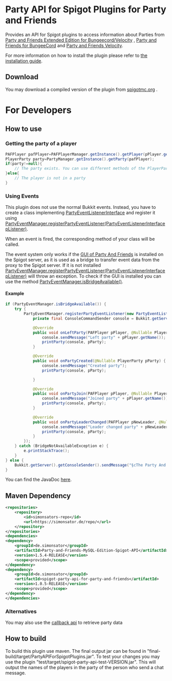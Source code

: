 # Party API for Spigot Plugins for Party and Friends

Provides an API for Spigot plugins to access information about Parties
from [Party and Friends Extended Edition for Bungeecord/Velocity](https://www.spigotmc.org/resources/party-and-friends-extended-edition-for-bungeecord-velocity-supports-1-7-1-19.10123/)
, [Party and Friends for BungeeCord](https://www.spigotmc.org/resources/party-and-friends-for-bungeecord-supports-1-7-x-to-1-19-x.9531/)
and [Party and Friends Velocity](https://forums.papermc.io/threads/party-and-friends-for-velocity-version-1-0-87.317/).

For more information on how to install the plugin please refer
to [the installation guide](https://github.com/Simonsator/Party-API-For-Spigot/wiki/Installation).

## Download

You may download a compiled version of the plugin from
[spigotmc.org](https://www.spigotmc.org/resources/spigot-party-api-for-party-and-friends-extended-redisbungee-required.39751/)
.

# For Developers

## How to use

### Getting the party of a player

```java
PAFPlayer pafPlayer=PAFPlayerManager.getInstance().getPlayer(pPlayer.getUniqueId());
PlayerParty party=PartyManager.getInstance().getParty(pafPlayer);
if(party!=null){
    // The party exists. You can use different methods of the PlayerParty object to get information about the party, e.g. who is in the party.
}else{
    // The player is not in a party
}
```

### Using Events

This plugin does not use the normal Bukkit events. Instead, you have to create a class
implementing [PartyEventListenerInterface](https://simonsator.de/?dir=JavaDoc/PartyRedisBungeeAPIForSpigot/de/simonsator/partyandfriends/spigot/api/events/PartyEventListenerInterface.html)
and register it
using [PartyEventManager.registerPartyEventListener(PartyEventListenerInterface pListener)](https://simonsator.de/?dir=JavaDoc/PartyRedisBungeeAPIForSpigot/de/simonsator/partyandfriends/spigot/api/events/PartyEventManager.html#registerPartyEventListener(de.simonsator.partyandfriends.spigot.api.events.PartyEventListenerInterface)).

When an event is fired, the corresponding method of your class will be called.

The event system only works if the [GUI of Party And Friends](https://www.spigotmc.org/resources/10123/) is installed on
the Spigot server, as it is used as a bridge to transfer event data from the proxy to the Spigot server. If it is not
installed [PartyEventManager.registerPartyEventListener(PartyEventListenerInterface pListener)](https://simonsator.de/?dir=JavaDoc/PartyRedisBungeeAPIForSpigot/de/simonsator/partyandfriends/spigot/api/events/PartyEventManager.html#registerPartyEventListener(de.simonsator.partyandfriends.spigot.api.events.PartyEventListenerInterface))
will throw an exception. To check if the GUI is installed you can use the
method [PartyEventManager.isBridgeAvailable()](https://simonsator.de/?dir=JavaDoc/PartyRedisBungeeAPIForSpigot/de/simonsator/partyandfriends/spigot/api/events/PartyEventManager.html#isBridgeAvailable()).

#### Example

```java
if (PartyEventManager.isBridgeAvailable()) {
	try {
		PartyEventManager.registerPartyEventListener(new PartyEventListenerInterface() {
			private final ConsoleCommandSender console = Bukkit.getServer().getConsoleSender();

			@Override
			public void onLeftParty(PAFPlayer pPlayer, @Nullable PlayerParty pParty) {
				console.sendMessage("Left party" + pPlayer.getName());
				printParty(console, pParty);
			}

			@Override
			public void onPartyCreated(@Nullable PlayerParty pParty) {
				console.sendMessage("Created party");
				printParty(console, pParty);

			}

			@Override
			public void onPartyJoin(PAFPlayer pPlayer, @Nullable PlayerParty pParty) {
				console.sendMessage("Joined party" + pPlayer.getName());
				printParty(console, pParty);
			}

			@Override
			public void onPartyLeaderChanged(PAFPlayer pNewLeader, @Nullable PlayerParty pParty) {
				console.sendMessage("Leader changed party" + pNewLeader.getName());
				printParty(console, pParty);
			}
		});
	} catch (BridgeNotAvailableException e) {
		e.printStackTrace();
	}
} else {
	Bukkit.getServer().getConsoleSender().sendMessage("§cThe Party And Friends main plugin is not installed on this spigot server. Please download it from https://www.spigotmc.org/resources/10123/");
}
```

You can find the JavaDoc [here](https://simonsator.de/JavaDoc/PartyRedisBungeeAPIForSpigot/index.html).

## Maven Dependency

```xml
<repositories>
	<repository>
		<id>simonsators-repo</id>
		<url>https://simonsator.de/repo/</url>
	</repository>
</repositories>
<dependencies>
<dependency>
	<groupId>de.simonsator</groupId>
	<artifactId>Party-and-Friends-MySQL-Edition-Spigot-API</artifactId>
	<version>1.5.4-RELEASE</version>
	<scope>provided</scope>
</dependency>
<dependency>
	<groupId>de.simonsator</groupId>
	<artifactId>spigot-party-api-for-party-and-friends</artifactId>
	<version>1.0.5-RELEASE</version>
	<scope>provided</scope>
</dependency>
</dependencies>
```

### Alternatives

You may also use the [callback api](https://github.com/Simonsator/Example-For-Spigot-Party-Data-Callback-API) to
retrieve
party data

## How to build

To build this plugin use maven. The final output jar can be found in "final-build/target/PartyAPIForSpigotPlugins.jar".
To test your changes you may use the plugin "test/target/spigot-party-api-test-VERSION.jar". This will output the names
of the players in the party of the person who send a chat message. 
